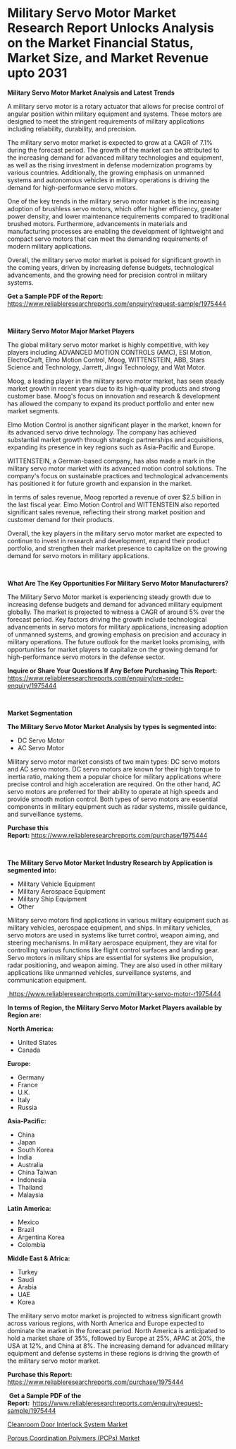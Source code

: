 <p><h1>Military Servo Motor Market Research Report Unlocks Analysis on the Market Financial Status, Market Size, and Market Revenue upto 2031</h1></p><p><strong>Military Servo Motor Market Analysis and Latest Trends</strong></p>
<p><p>A military servo motor is a rotary actuator that allows for precise control of angular position within military equipment and systems. These motors are designed to meet the stringent requirements of military applications including reliability, durability, and precision.</p><p>The military servo motor market is expected to grow at a CAGR of 7.1% during the forecast period. The growth of the market can be attributed to the increasing demand for advanced military technologies and equipment, as well as the rising investment in defense modernization programs by various countries. Additionally, the growing emphasis on unmanned systems and autonomous vehicles in military operations is driving the demand for high-performance servo motors.</p><p>One of the key trends in the military servo motor market is the increasing adoption of brushless servo motors, which offer higher efficiency, greater power density, and lower maintenance requirements compared to traditional brushed motors. Furthermore, advancements in materials and manufacturing processes are enabling the development of lightweight and compact servo motors that can meet the demanding requirements of modern military applications.</p><p>Overall, the military servo motor market is poised for significant growth in the coming years, driven by increasing defense budgets, technological advancements, and the growing need for precision control in military systems.</p></p>
<p><strong>Get a Sample PDF of the Report:&nbsp;</strong> <a href="https://www.reliableresearchreports.com/enquiry/request-sample/1975444">https://www.reliableresearchreports.com/enquiry/request-sample/1975444</a></p>
<p>&nbsp;</p>
<p><strong>Military Servo Motor Major Market Players</strong></p>
<p><p>The global military servo motor market is highly competitive, with key players including ADVANCED MOTION CONTROLS (AMC), ESI Motion, ElectroCraft, Elmo Motion Control, Moog, WITTENSTEIN, ABB, Stars Science and Technology, Jarrett, Jingxi Technology, and Wat Motor.</p><p>Moog, a leading player in the military servo motor market, has seen steady market growth in recent years due to its high-quality products and strong customer base. Moog's focus on innovation and research & development has allowed the company to expand its product portfolio and enter new market segments.</p><p>Elmo Motion Control is another significant player in the market, known for its advanced servo drive technology. The company has achieved substantial market growth through strategic partnerships and acquisitions, expanding its presence in key regions such as Asia-Pacific and Europe.</p><p>WITTENSTEIN, a German-based company, has also made a mark in the military servo motor market with its advanced motion control solutions. The company's focus on sustainable practices and technological advancements has positioned it for future growth and expansion in the market.</p><p>In terms of sales revenue, Moog reported a revenue of over $2.5 billion in the last fiscal year. Elmo Motion Control and WITTENSTEIN also reported significant sales revenue, reflecting their strong market position and customer demand for their products.</p><p>Overall, the key players in the military servo motor market are expected to continue to invest in research and development, expand their product portfolio, and strengthen their market presence to capitalize on the growing demand for servo motors in military applications.</p></p>
<p>&nbsp;</p>
<p><strong>What Are The Key Opportunities For Military Servo Motor Manufacturers?</strong></p>
<p><p>The Military Servo Motor market is experiencing steady growth due to increasing defense budgets and demand for advanced military equipment globally. The market is projected to witness a CAGR of around 5% over the forecast period. Key factors driving the growth include technological advancements in servo motors for military applications, increasing adoption of unmanned systems, and growing emphasis on precision and accuracy in military operations. The future outlook for the market looks promising, with opportunities for market players to capitalize on the growing demand for high-performance servo motors in the defense sector.</p></p>
<p><strong>Inquire or Share Your Questions If Any Before Purchasing This Report:</strong> <a href="https://www.reliableresearchreports.com/enquiry/pre-order-enquiry/1975444">https://www.reliableresearchreports.com/enquiry/pre-order-enquiry/1975444</a></p>
<p>&nbsp;</p>
<p><strong>Market Segmentation</strong></p>
<p><strong>The Military Servo Motor Market Analysis by types is segmented into:</strong></p>
<p><ul><li>DC Servo Motor</li><li>AC Servo Motor</li></ul></p>
<p><p>Military servo motor market consists of two main types: DC servo motors and AC servo motors. DC servo motors are known for their high torque to inertia ratio, making them a popular choice for military applications where precise control and high acceleration are required. On the other hand, AC servo motors are preferred for their ability to operate at high speeds and provide smooth motion control. Both types of servo motors are essential components in military equipment such as radar systems, missile guidance, and surveillance systems.</p></p>
<p><strong>Purchase this Report:&nbsp;</strong><a href="https://www.reliableresearchreports.com/purchase/1975444">https://www.reliableresearchreports.com/purchase/1975444</a></p>
<p>&nbsp;</p>
<p><strong>The Military Servo Motor Market Industry Research by Application is segmented into:</strong></p>
<p><ul><li>Military Vehicle Equipment</li><li>Military Aerospace Equipment</li><li>Military Ship Equipment</li><li>Other</li></ul></p>
<p><p>Military servo motors find applications in various military equipment such as military vehicles, aerospace equipment, and ships. In military vehicles, servo motors are used in systems like turret control, weapon aiming, and steering mechanisms. In military aerospace equipment, they are vital for controlling various functions like flight control surfaces and landing gear. Servo motors in military ships are essential for systems like propulsion, radar positioning, and weapon aiming. They are also used in other military applications like unmanned vehicles, surveillance systems, and communication equipment.</p></p>
<p><a href="https://www.reliableresearchreports.com/military-servo-motor-r1975444">&nbsp;https://www.reliableresearchreports.com/military-servo-motor-r1975444</a></p>
<p><strong>In terms of Region, the Military Servo Motor Market Players available by Region are:</strong></p>
<p>
    <p> <strong> North America: </strong>
        <ul>
            <li>United States</li>
            <li>Canada</li>
        </ul>
        </p> 
    <p> <strong> Europe: </strong>
        <ul>
            <li>Germany</li>
            <li>France</li>
            <li>U.K.</li>
            <li>Italy</li>
            <li>Russia</li>
        </ul>
        </p> 
    <p> <strong> Asia-Pacific: </strong>
        <ul>
            <li>China</li>
            <li>Japan</li>
            <li>South Korea</li>
            <li>India</li>
            <li>Australia</li>
            <li>China Taiwan</li>
            <li>Indonesia</li>
            <li>Thailand</li>
            <li>Malaysia</li>
        </ul>
        </p> 
    <p> <strong> Latin America: </strong>
        <ul>
            <li>Mexico</li>
            <li>Brazil</li>
            <li>Argentina Korea</li>
            <li>Colombia</li>
        </ul>
        </p> 
    <p> <strong> Middle East & Africa: </strong>
        <ul>
            <li>Turkey</li>
            <li>Saudi</li>
            <li>Arabia</li>
            <li>UAE</li>
            <li>Korea</li>
        </ul>
    </p>
    </p>
<p><p>The military servo motor market is projected to witness significant growth across various regions, with North America and Europe expected to dominate the market in the forecast period. North America is anticipated to hold a market share of 35%, followed by Europe at 25%, APAC at 20%, the USA at 12%, and China at 8%. The increasing demand for advanced military equipment and defense systems in these regions is driving the growth of the military servo motor market.</p></p>
<p><strong>Purchase this Report: </strong><a href="https://www.reliableresearchreports.com/purchase/1975444">https://www.reliableresearchreports.com/purchase/1975444</a></p>
<p>&nbsp;<strong>Get a Sample PDF of the Report:&nbsp;&nbsp;</strong><a href="https://www.reliableresearchreports.com/enquiry/request-sample/1975444">https://www.reliableresearchreports.com/enquiry/request-sample/1975444</a></p>
<p><strong></strong></p>
<p><p><a href="https://github.com/dimitrishawkinswaynenp91rgz/Market-Research-Report-List-2/blob/main/cleanroom-door-interlock-system-market.md">Cleanroom Door Interlock System Market</a></p><p><a href="https://issuu.com/reportprime-2/docs/porous-coordination-polymers-pcps-market-size-2030">Porous Coordination Polymers (PCPs) Market</a></p></p>